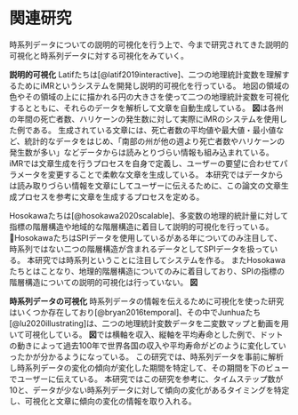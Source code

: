 # 関連研究
時系列データについての説明的可視化を行う上で、今まで研究されてきた説明的可視化と時系列データに対する可視化をみていく。

**説明的可視化** Latifたちは[@latif2019interactive]、二つの地理統計変数を理解するためにiMRというシステムを開発し説明的可視化を行っている。
地図の領域の色やその領域の上にに描かれる円の大きさを使って二つの地理統計変数を可視化するとともに、それらのデータを解析して文章を自動生成している。
**図**は各州の年間の死亡者数、ハリケーンの発生数に対して実際にiMRのシステムを使用した例である。
生成されている文章には、死亡者数の平均値や最大値・最小値など、統計的なデータをはじめ、「南部の州が他の週より死亡者数やハリケーンの発生数が多い」などデータからは読みとりづらい情報も組み込まれている。
iMRでは文章生成を行うプロセスを自身で定義し、ユーザーの要望に合わせてパラメータを変更することで柔軟な文章を生成している。
本研究ではデータからは読み取りづらい情報を文章にしてユーザーに伝えるために、この論文の文章生成プロセスを参考に文章を生成するプロセスを定める。

Hosokawaたちは[@hosokawa2020scalable]、多変数の地理的統計量に対して指標の階層構造や地域的な階層構造に着目して説明的可視化を行っている。
HosokawaたちはSPIデータを使用しているがある年についてのみ注目して、時系列ではない二つの階層構造が含まれるデータとしてSPIデータを扱っている。
本研究では時系列ということに注目してシステムを作る。
またHosokawaたちとはことなり、地理的階層構造についてのみに着目しており、SPIの指標の階層構造についての説明的可視化は行っていない。
**図**

**時系列データの可視化** 時系列データの情報を伝えるために可視化を使った研究はいくつか存在しており[@bryan2016temporal]、その中でJunhuaたち[@lu2020illustrating]は、二つの地理統計変数データを二変数マップと動画を用いて可視化している。
**図**では横軸を収入、縦軸を平均寿命とした例で、ドットの動きによって過去100年で世界各国の収入や平均寿命がどのように変化していったかが分かるようになっている。
この研究では、時系列データを事前に解析し時系列データの変化の傾向が変化した期間を特定して、その期間を下のビューでユーザーに伝えている。
本研究ではこの研究を参考に、タイムステップ数が10と、データが少ない時系列データに対して傾向の変化があるタイミングを特定し、可視化と文章に傾向の変化の情報を取り入れる。